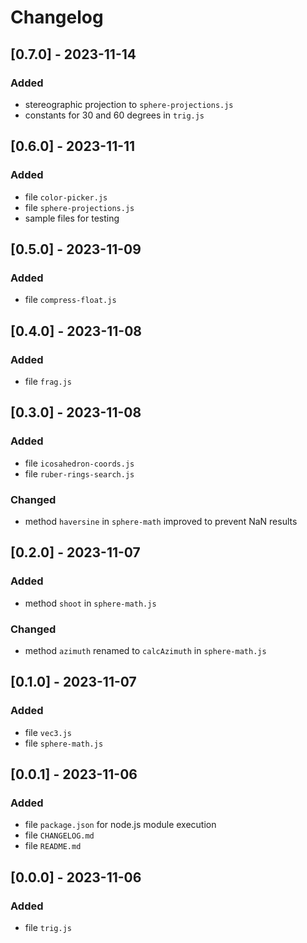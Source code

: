 # Changelog

## [0.7.0] - 2023-11-14
### Added
- stereographic projection to `sphere-projections.js`
- constants for 30 and 60 degrees in `trig.js`

## [0.6.0] - 2023-11-11
### Added
- file `color-picker.js`
- file `sphere-projections.js`
- sample files for testing

## [0.5.0] - 2023-11-09
### Added
- file `compress-float.js`

## [0.4.0] - 2023-11-08
### Added
- file `frag.js`

## [0.3.0] - 2023-11-08
### Added
- file `icosahedron-coords.js`
- file `ruber-rings-search.js`

### Changed
- method `haversine` in `sphere-math` improved to prevent NaN results

## [0.2.0] - 2023-11-07
### Added
- method `shoot` in `sphere-math.js`

### Changed
- method `azimuth` renamed to `calcAzimuth` in `sphere-math.js`

## [0.1.0] - 2023-11-07
### Added
- file `vec3.js`
- file `sphere-math.js`

## [0.0.1] - 2023-11-06
### Added
- file `package.json` for node.js module execution
- file `CHANGELOG.md`
- file `README.md`

## [0.0.0] - 2023-11-06
### Added
- file `trig.js`
